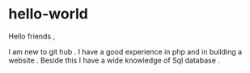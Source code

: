 # hello-world

Hello friends ,

I am new to git hub . I have a good experience in php and in building a website . Beside this I have a wide knowledge of Sql database .
